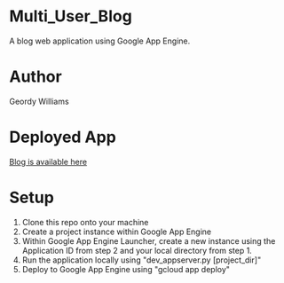 # Multi_User_Blog
A blog web application using Google App Engine.

# Author
Geordy Williams

# Deployed App
[Blog is available here](http://geordy-146823.appspot.com/)

# Setup
1. Clone this repo onto your machine
2. Create a project instance within Google App Engine
3. Within Google App Engine Launcher, create a new instance using the Application ID from step 2 and your local directory from step 1.
4. Run the application locally using "dev_appserver.py [project_dir]"
5. Deploy to Google App Engine using "gcloud app deploy"
